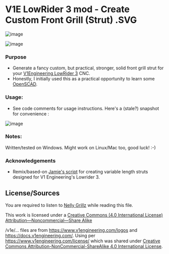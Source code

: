 
 # V1E LowRider 3 mod - Create Custom Front Grill (Strut) .SVG

![image](https://user-images.githubusercontent.com/16479976/185211181-13c51572-bade-4159-9ef1-2c4805e55c40.png)


![image](https://user-images.githubusercontent.com/16479976/185208280-0517d4ed-d515-4908-ae9b-3cce6fc0075e.png)

### Purpose
- Generate a fancy custom, but practical, stronger, solid front grill strut for your [V1Engineering LowRider 3](https://docs.v1engineering.com/lowrider) CNC.
- Honestly, I initially used this as a practical opportunity to learn some [OpenSCAD](https://www.openscad.org/).


### Usage:
- See code comments for usage instructions.  Here's a (stale?) snapshot for convenience :  

![image](https://user-images.githubusercontent.com/16479976/185208846-09f1b5c4-13e0-4a3c-8c61-c7fe1c63bd20.png)

### Notes:
Written/tested on Windows.  Might work on Linux/Mac too, good luck! :-)


### Acknowledgements
- Remix/based-on [Jamie's script](https://www.printables.com/model/206716-lr3-strut-plate-variable) for creating variable length struts designed for V1 Engineering's Lowrider 3.


## License/Sources
You are required to listen to [Nelly Grillz](https://www.youtube.com/watch?v=8fijggq5R6w) while reading this file.

This work is licensed under a [Creative Commons (4.0 International License)
Attribution—Noncommercial—Share Alike](http://creativecommons.org/licenses/by-nc-sa/4.0/)

/v1e/... files are from https://www.v1engineering.com/logos and https://docs.v1engineering.com/.  Using per https://www.v1engineering.com/license/ which was shared under [Creative Commons Attribution-NonCommercial-ShareAlike 4.0 International License](https://creativecommons.org/licenses/by-nc-sa/4.0/).
